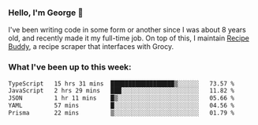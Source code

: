### Hello, I'm George 👋

I've been writing code in some form or another since I was about 8 years old, and recently made it my full-time job. On top of this, I maintain [Recipe Buddy](https://github.com/georgegebbett/recipe-buddy), a recipe scraper that interfaces with Grocy.  

<!--
**georgegebbett/georgegebbett** is a ✨ _special_ ✨ repository because its `README.md` (this file) appears on your GitHub profile.

Here are some ideas to get you started:

- 🔭 I’m currently working on ...
- 🌱 I’m currently learning ...
- 👯 I’m looking to collaborate on ...
- 🤔 I’m looking for help with ...
- 💬 Ask me about ...
- 📫 How to reach me: ...
- 😄 Pronouns: ...
- ⚡ Fun fact: ...
-->

### What I've been up to this week:
<!--START_SECTION:waka-->

```txt
TypeScript   15 hrs 31 mins  ██████████████████▒░░░░░░   73.57 %
JavaScript   2 hrs 29 mins   ███░░░░░░░░░░░░░░░░░░░░░░   11.82 %
JSON         1 hr 11 mins    █▒░░░░░░░░░░░░░░░░░░░░░░░   05.66 %
YAML         57 mins         █░░░░░░░░░░░░░░░░░░░░░░░░   04.56 %
Prisma       22 mins         ▒░░░░░░░░░░░░░░░░░░░░░░░░   01.79 %
```

<!--END_SECTION:waka-->

